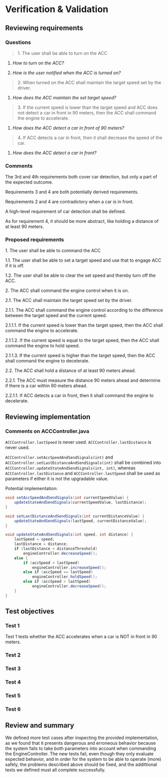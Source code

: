 # Verification & Validation

## Reviewing requirements

### Questions

> 1\. The user shall be able to turn on the ACC

1. *How to turn on the ACC?*

2. *How is the user notified when the ACC is turned on?*

> 2\. When turned on the ACC shall maintain the target speed set by the driver.

1. *How does the ACC maintain the set target speed?*

> 3\. If the current speed is lower than the target speed and ACC does not detect a car in front in 90 meters, then the ACC shall command the engine to accelerate.

1. *How does the ACC detect a car in front of 90 meters?*

> 4\. If ACC detects a car in front, then it shall decrease the speed of the car.

1. *How does the ACC detect a car in front?*


### Comments

The 3rd and 4th requirements both cover car detection, but only a part of the expected outcome.

Requirements 3 and 4 are both potentially derived requirements.

Requirements 2 and 4 are contradictory when a car is in front.

A high-level requirement of car detection shall be defined.

As for requirement 4, it should be more abstract, like holding a distance of at least 90 meters.

### Proposed requirements

1\. The user shall be able to command the ACC

1\.1\. The user shall be able to set a target speed and use that to engage ACC if it is off.

1\.2\. The user shall be able to clear the set speed and thereby turn off the ACC.

2\. The ACC shall command the engine control when it is on.

2\.1\. The ACC shall maintain the target speed set by the driver.

2\.1\.1\. The ACC shall command the engine control according to the difference between the target speed and the current speed.

2\.1\.1\.1\. If the current speed is lower than the target speed, then the ACC shall command the engine to accelerate.

2\.1\.1\.2\. If the current speed is equal to the target speed, then the ACC shall command the engine to hold speed.

2\.1\.1\.3\. If the current speed is higher than the target speed, then the ACC shall command the engine to decelerate.

2\.2\. The ACC shall hold a distance of at least 90 meters ahead.

2\.2\.1\. The ACC must measure the distance 90 meters ahead and determine if there is a car within 90 meters ahead.

2\.2\.1\.1\. If ACC detects a car in front, then it shall command the engine to decelerate.

## Reviewing implementation

### Comments on ACCController.java

`ACCController.lastSpeed` is never used.
`ACCController.lastDistance` is never used.

`ACCController.setAccSpeedAndSendSignals(int)` and `ACCController.setLastDistanceAndSendSignals(int)` shall be combined into `ACCController.updateStateAndSendSignals(int, int)`, whereas `ACCController.lastDistance` and `ACCController.lastSpeed` shall be used as parameters if either it is not the upgradable value.

Potential implementation:
``` Java
void setAccSpeedAndSendSignals(int currentSpeedValue) {
    updateStateAndSendSignals(currentSpeedValue, lastDistance);
}
```
``` Java
void setLastDistanceAndSendSignals(int currentDistanceValue) {
    updateStateAndSendSignals(lastSpeed, currentDistanceValue);
}
```
``` Java
void updateStateAndSendSignals(int speed, int distance) {
    lastSpeed = speed;
    lastDistance = distance;
    if (lastDistance < distanceThreshold)
        engineController.decreaseSpeed();
    else {
        if (accSpeed < lastSpeed)
            engineController.increaseSpeed();
        else if (accSpeed == lastSpeed)
            engineController.holdSpeed();
        else if (accSpeed > lastSpeed)
            engineController.decreaseSpeed();
    }
}
```


## Test objectives

### Test 1
Test 1 tests whether the ACC accelerates when a car is NOT in front in 90 meters.
### Test 2
### Test 3
### Test 4
### Test 5
### Test 6


## Review and summary

We defined more test cases after inspecting the provided implementation, 
as we found that it presents dangerous and erroneous behavior because the system fails to 
take both parameters into account when commanding the EngineController.
The new tests fail, even though they only evaluate expected behavior, and in order for the system to
 be able to operate (more) safely, the problems described above should be fixed,
 and the addittional tests we defined must all complete successfully.